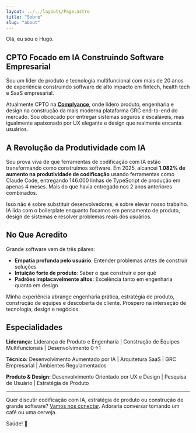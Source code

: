 ```yaml
---
layout: ../../layouts/Page.astro
title: "Sobre"
slug: "about"
---
```


Olá, eu sou o Hugo.

## CPTO Focado em IA Construindo Software Empresarial

Sou um líder de produto e tecnologia multifuncional com mais de 20 anos de experiência construindo software de alto impacto em fintech, health tech e SaaS empresarial.

Atualmente CPTO na **[Complyance](https://www.complyance.com)**, onde lidero produto, engenharia e design na construção da mais moderna plataforma GRC end-to-end do mercado. Sou obcecado por entregar sistemas seguros e escaláveis, mas igualmente apaixonado por UX elegante e design que realmente encanta usuários.

## A Revolução da Produtividade com IA

Sou prova viva de que ferramentas de codificação com IA estão transformando como construímos software. Em 2025, alcancei **1.082% de aumento na produtividade de codificação** usando ferramentas como Claude Code, entregando 146.000 linhas de TypeScript de produção em apenas 4 meses. Mais do que havia entregado nos 2 anos anteriores combinados.

Isso não é sobre substituir desenvolvedores; é sobre elevar nosso trabalho. IA lida com o boilerplate enquanto focamos em pensamento de produto, design de sistemas e resolver problemas reais dos usuários.

## No Que Acredito

Grande software vem de três pilares:
- **Empatia profunda pelo usuário**: Entender problemas antes de construir soluções
- **Intuição forte de produto**: Saber o que construir e por quê
- **Padrões implacavelmente altos**: Excelência tanto em engenharia quanto em design

Minha experiência abrange engenharia prática, estratégia de produto, construção de equipes e descoberta de cliente. Prospero na interseção de tecnologia, design e negócios.

## Especialidades

**Liderança:** Liderança de Produto e Engenharia | Construção de Equipes Multifuncionais | Desenvolvimento 0→1

**Técnico:** Desenvolvimento Aumentado por IA | Arquitetura SaaS | GRC Empresarial | Ambientes Regulamentados

**Produto & Design:** Desenvolvimento Orientado por UX e Design | Pesquisa de Usuário | Estratégia de Produto

---

Quer discutir codificação com IA, estratégia de produto ou construção de grande software? [Vamos nos conectar](/pt/contact). Adoraria conversar tomando um café ou uma cerveja.

Saúde! 🍺